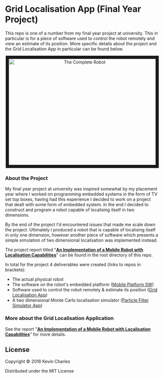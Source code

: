 # Grid Localisation App (Final Year Project)
This repo is one of a number from my final year project at university. This in particular is for a piece of software used to control the robot remotely and view an estimate of its position. More specific details about the project and the Grid Localisation App in particular can be found below.

<p align="center">
<img src="https://github.com/kevinchar93/University_Project_Grid_Loclisation_App/blob/master/OneDimSim_out.gif" 
alt="The Complete Robot" width="480" height="345" border="10" />
</p>

### About the Project
My final year project at university was inspired somewhat by my placement year where I worked on programming embedded systems in the form of TV set top boxes, having had this experience I decided to work on a project that dealt with some form of embedded system. In the end I decided to construct and program a robot capable of localising itself in two dimensions.

By the end of the project I'd encountered issues that made me scale down the project. Ultimately I produced a robot that is capable of localising itself in only one dimension, however another piece of software which presents a simple simulation of two dimensional localisation was implemented instead.

The project report titled "[**An Implementation of a Mobile Robot with Localisation Capabilities**](https://github.com/kevinchar93/University_Project_Mobile_Platform_SW/blob/master/An%20Implementation%20of%20a%20Mobile%20Robot%20with%20Localisation%20Capabilities.pdf)" can be found in the root directory of this repo.

In total for the project 4 deliverables were created (links to repos in brackets):
* The actual physical robot
* The software on the robot's embedded platform ([Mobile Platform SW](https://github.com/kevinchar93/University_Project_Mobile_Platform_SW))
* Software used to control the robot remotely & estimate its position ([Grid Localisation App](https://github.com/kevinchar93/University_Project_Grid_Loclisation_App))
* A two dimensional Monte Carlo localisation simulator  ([Particle Filter Simulator App](https://github.com/kevinchar93/University_Project_Particle_Filter_Simulator_App))

### More about the Grid Localisation Application

See the report "[**An Implementation of a Mobile Robot with Localisation Capabilities**](https://github.com/kevinchar93/University_Project_Mobile_Platform_SW/blob/master/An%20Implementation%20of%20a%20Mobile%20Robot%20with%20Localisation%20Capabilities.pdf)" for more details.

## License

Copyright © 2016 Kevin Charles

Distributed under the MIT License
